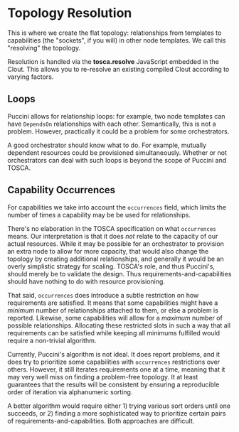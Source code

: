Topology Resolution
===================

This is where we create the flat topology: relationships from templates to capabilities (the
"sockets", if you will) in other node templates. We call this "resolving" the topology.

Resolution is handled via the **tosca.resolve** JavaScript embedded in the Clout. This allows you
to re-resolve an existing compiled Clout according to varying factors.


Loops
-----

Puccini allows for relationship loops: for example, two node templates can have `DependsOn`
relationships with each other. Semantically, this is not a problem. However, practically it could
be a problem for some orchestrators.

A good orchestrator should know what to do. For example, mutually dependent resources could be
provisioned simultaneously. Whether or not orchestrators can deal with such loops is beyond the
scope of Puccini and TOSCA.


Capability Occurrences
----------------------

For capabilities we take into account the `occurrences` field, which limits the number of times a
capability may be be used for relationships.

There's no elaboration in the TOSCA specification on what `occurrences` means. Our interpretation is
that it does *not* relate to the capacity of our actual resources. While it may be possible for an
orchestrator to provision an extra node to allow for more capacity, that would also change the
topology by creating additional relationships, and generally it would be an overly simplistic
strategy for scaling. TOSCA's role, and thus Puccini's, should merely be to validate the design.
Thus requirements-and-capabilities should have nothing to do with resource provisioning.

That said, `occurrences` does introduce a subtle restriction on how requirements are satisfied. It
means that some capabilities might have a *minimum* number of relationships attached to them, or
else a problem is reported. Likewise, some capabilities will allow for a *maximum* number of
possible relationships. Allocating these restricted slots in such a way that all requirements can be
satisfied while keeping all minimums fulfilled would require a non-trivial algorithm.

Currently, Puccini's algorithm is not ideal. It does report problems, and it does try to prioritize
some capabilities with `occurrences` restrictions over others. However, it still iterates
requirements one at a time, meaning that it may very well miss on finding a problem-free topology.
It at least guarantees that the results will be consistent by ensuring a reproducible order of
iteration via alphanumeric sorting.

A better algorithm would require either 1) trying various sort orders until one succeeds, or 2)
finding a more sophisticated way to prioritize certain pairs of requirements-and-capabilities.
Both approaches are difficult. 
